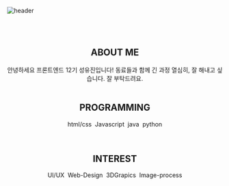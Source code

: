 ![header](https://capsule-render.vercel.app/api?type=venom&color=gradient&text=SUNG%20YUJIN)

<!-- ![akman12914's GitHub stats](https://github-readme-stats.vercel.app/api?username=akman12914&show_icons=true&theme=transparent) -->

<div align="center">

</br></br>

## **ABOUT ME**

안녕하세요 프론트엔드 12기 성유진입니다! 동료들과 함께 긴 과정 열심히, 잘 해내고 싶습니다. 잘 부탁드려요.
</br></br>

## **PROGRAMMING**

html/css&nbsp;
Javascript&nbsp;
java&nbsp;
python

</br>

## **INTEREST**

UI/UX&nbsp;
Web-Design&nbsp;
3DGrapics&nbsp;
Image-process

</div>
